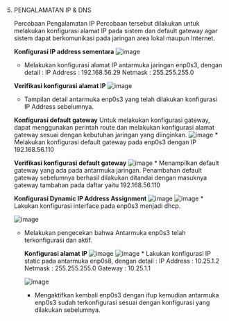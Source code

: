 5. PENGALAMATAN IP & DNS
   
   Percobaan Pengalamatan IP
      Percobaan tersebut dilakukan untuk melakukan konfigurasi alamat IP pada sistem dan default gateway agar sistem dapat berkomunikasi        pada jaringan area lokal maupun Internet.
   
      **Konfigurasi IP address sementara**
      ![image](https://github.com/user-attachments/assets/cd6a4b41-54f7-40d7-9c06-8220ab221110)
      * Melakukan konfigurasi alamat IP antarmuka jaringan enp0s3, dengan detail :
            IP Address	: 192.168.56.29
            Netmask	    : 255.255.255.0
   
      **Verifikasi konfigurasi alamat IP**
      ![image](https://github.com/user-attachments/assets/f6d78420-5a09-4cf9-a521-94575ff7f16d)
      * Tampilan detail antarmuka enp0s3 yang telah dilakukan konfigurasi IP Address sebelumnya.
   
      **Konfigurasi default gateway**
       Untuk melakukan konfigurasi gateway, dapat menggunakan perintah route dan melakukan konfigurasi alamat gateway sesuai dengan 
       kebutuhan jaringan yang diinginkan.
       ![image](https://github.com/user-attachments/assets/89d29425-6467-4444-ba1d-79e5ae07006c)
       * Melakukan konfigurasi default gateway pada enp0s3 dengan IP 192.168.56.110
   
      **Verifikasi konfigurasi default gateway**
       ![image](https://github.com/user-attachments/assets/2c41afee-07ad-4cdc-acc3-a162cb82b9c7)
       * Menampilkan default gateway yang ada pada antarmuka jaringan. Penambahan default gateway sebelumnya berhasil dilakukan 
         ditandai dengan masuknya gateway tambahan pada daftar yaitu 192.168.56.110
   
      **Konfigurasi Dynamic IP Address Assignment**
        ![image](https://github.com/user-attachments/assets/d4dcf615-8f13-47fd-85cc-25ba08e13603)
        ![image](https://github.com/user-attachments/assets/505ddb47-984d-4325-95cd-efd1c657d060)
        * Lakukan konfigurasi interface pada enp0s3 menjadi dhcp.

   ![image](https://github.com/user-attachments/assets/e6d6f2be-0bee-40eb-a043-028d18e24795)
   * Melakukan pengecekan bahwa Antarmuka enp0s3 telah terkonfigurasi dan aktif.
     
        **Konfigurasi alamat IP**
          ![image](https://github.com/user-attachments/assets/ac2cdb4a-84d5-4236-964c-95734e7c75dd)
          ![image](https://github.com/user-attachments/assets/8d1dad80-fa70-451b-9cd9-6771ca880dd5)
          * Lakukan konfigurasi IP static pada antarmuka enp0s8, dengan detail :
                   IP Address	: 10.25.1.2
                   Netmask	: 255.255.255.0
                   Gateway	: 10.25.1.1
   
     ![image](https://github.com/user-attachments/assets/0867ad6a-fad8-4d3f-8b34-3bfbb2615e31)
     * Mengaktifkan kembali enp0s3 dengan ifup kemudian antarmuka enp0s3 sudah terkonfigurasi sesuai dengan konfigurasi yang    
       dilakukan sebelumnya. 
